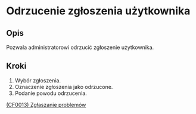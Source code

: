 # Odrzucenie zgłoszenia użytkownika

## Opis
Pozwala administratorowi odrzucić zgłoszenie użytkownika.

## Kroki
1. Wybór zgłoszenia.
2. Oznaczenie zgłoszenia jako odrzucone.
3. Podanie powodu odrzucenia.

[(CF0013) Zgłaszanie problemów](../../3.wizja.systemu/3.3.cechy.funkcjonalne/cechy.funkcjonalne/CF00013.md)